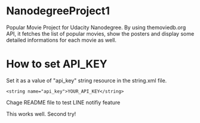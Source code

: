 # NanodegreeProject1
Popular Movie Project for Udacity Nanodegree. By using themoviedb.org API, it fetches the list of popular movies, 
show the posters and display some detailed informations for each movie as well.


# How to set API_KEY
Set it as a value of "api_key" string resource in the string.xml file.

    <string name="api_key">YOUR_API_KEY</string>

Chage README file to test LINE notifiy feature 


This works well. 
Second try!
